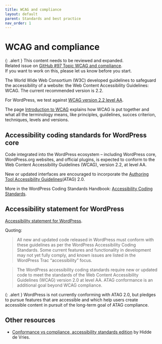 ```yaml
---
title: WCAG and compliance
layout: default
parent: Standards and best practice
nav_order: 1
---
```


# WCAG and compliance

{: .alert }
This content needs to be reviewed and expanded.  
Related issue on [GitHub #97 Topic WCAG and compliance](https://github.com/wpaccessibility/wp-a11y-docs/issues/97).  
If you want to work on this, please let us know before you start.

The World Wide Web Consortium (W3C) developed guidelines to safeguard the accessibility of a website: the Web Content Accessibility Guidelines: WCAG. The current recommended version is 2.2.

For WordPress, we test against [WCAG version 2.2 level AA](https://www.w3.org/WAI/WCAG22/quickref/).

The page [Introduction to WCAG]({{site.baseurl}}/docs/start/wcag-intro/) explains how WCAG is put together and what all the terminology means, like principles, guidelines, succes criterion, techniques, levels and versions.

## Accessibility coding standards for WordPress core

Code integrated into the WordPress ecosystem – including WordPress core, WordPress.org websites, and official plugins, is expected to conform to the Web Content Accessibility Guidelines (WCAG), version 2.2, at level AA.

New or updated interfaces are encouraged to incorporate the [Authoring Tool Accessibility Guidelines](https://www.w3.org/WAI/standards-guidelines/atag/)(ATAG) 2.0.

More in the WordPress Coding Standards Handbook: [Accessibility Coding Standards](https://developer.wordpress.org/coding-standards/wordpress-coding-standards/accessibility/).

## Accessibility statement for WordPress
[Accessibility statement for WordPress](https://wordpress.org/about/accessibility/).

Quoting:
> All new and updated code released in WordPress must conform with these guidelines as per the WordPress Accessibility Coding Standards. Some current features and functionality in development may not yet fully comply, and known issues are listed in the WordPress Trac “accessibility” focus.

> The WordPress accessibility coding standards require new or updated code to meet the standards of the Web Content Accessibility Guidelines (WCAG) version 2.0 at level AA. ATAG conformance is an additional goal beyond WCAG compliance.

{: .alert }
WordPress is not currently conforming with ATAG 2.0, but pledges to pursue features that are accessible and which help users create accessible content in pursuit of the long-term goal of ATAG compliance.

## Other resources

- [Conformance vs compliance, accessibility standards edition](https://hidde.blog/compliance-conformance/) by Hidde de Vries.
